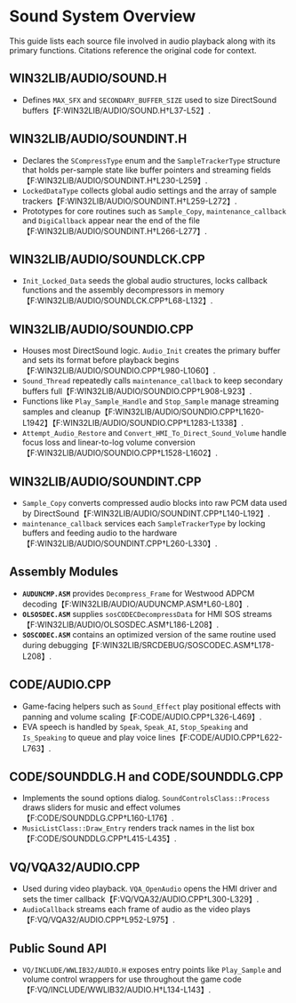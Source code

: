 # Sound System Overview

This guide lists each source file involved in audio playback along with its primary functions. Citations reference the original code for context.

## WIN32LIB/AUDIO/SOUND.H
- Defines `MAX_SFX` and `SECONDARY_BUFFER_SIZE` used to size DirectSound buffers【F:WIN32LIB/AUDIO/SOUND.H†L37-L52】.

## WIN32LIB/AUDIO/SOUNDINT.H
- Declares the `SCompressType` enum and the `SampleTrackerType` structure that holds per-sample state like buffer pointers and streaming fields【F:WIN32LIB/AUDIO/SOUNDINT.H†L230-L259】.
- `LockedDataType` collects global audio settings and the array of sample trackers【F:WIN32LIB/AUDIO/SOUNDINT.H†L259-L272】.
- Prototypes for core routines such as `Sample_Copy`, `maintenance_callback` and `DigiCallback` appear near the end of the file【F:WIN32LIB/AUDIO/SOUNDINT.H†L266-L277】.

## WIN32LIB/AUDIO/SOUNDLCK.CPP
- `Init_Locked_Data` seeds the global audio structures, locks callback functions and the assembly decompressors in memory【F:WIN32LIB/AUDIO/SOUNDLCK.CPP†L68-L132】.

## WIN32LIB/AUDIO/SOUNDIO.CPP
- Houses most DirectSound logic. `Audio_Init` creates the primary buffer and sets its format before playback begins【F:WIN32LIB/AUDIO/SOUNDIO.CPP†L980-L1060】.
- `Sound_Thread` repeatedly calls `maintenance_callback` to keep secondary buffers full【F:WIN32LIB/AUDIO/SOUNDIO.CPP†L908-L923】.
- Functions like `Play_Sample_Handle` and `Stop_Sample` manage streaming samples and cleanup【F:WIN32LIB/AUDIO/SOUNDIO.CPP†L1620-L1942】【F:WIN32LIB/AUDIO/SOUNDIO.CPP†L1283-L1338】.
- `Attempt_Audio_Restore` and `Convert_HMI_To_Direct_Sound_Volume` handle focus loss and linear-to-log volume conversion【F:WIN32LIB/AUDIO/SOUNDIO.CPP†L1528-L1602】.

## WIN32LIB/AUDIO/SOUNDINT.CPP
- `Sample_Copy` converts compressed audio blocks into raw PCM data used by DirectSound【F:WIN32LIB/AUDIO/SOUNDINT.CPP†L140-L192】.
- `maintenance_callback` services each `SampleTrackerType` by locking buffers and feeding audio to the hardware【F:WIN32LIB/AUDIO/SOUNDINT.CPP†L260-L330】.

## Assembly Modules
- **`AUDUNCMP.ASM`** provides `Decompress_Frame` for Westwood ADPCM decoding【F:WIN32LIB/AUDIO/AUDUNCMP.ASM†L60-L80】.
- **`OLSOSDEC.ASM`** supplies `sosCODECDecompressData` for HMI SOS streams【F:WIN32LIB/AUDIO/OLSOSDEC.ASM†L186-L208】.
- **`SOSCODEC.ASM`** contains an optimized version of the same routine used during debugging【F:WIN32LIB/SRCDEBUG/SOSCODEC.ASM†L178-L208】.

## CODE/AUDIO.CPP
- Game-facing helpers such as `Sound_Effect` play positional effects with panning and volume scaling【F:CODE/AUDIO.CPP†L326-L469】.
- EVA speech is handled by `Speak`, `Speak_AI`, `Stop_Speaking` and `Is_Speaking` to queue and play voice lines【F:CODE/AUDIO.CPP†L622-L763】.

## CODE/SOUNDDLG.H and CODE/SOUNDDLG.CPP
- Implements the sound options dialog. `SoundControlsClass::Process` draws sliders for music and effect volumes【F:CODE/SOUNDDLG.CPP†L160-L176】.
- `MusicListClass::Draw_Entry` renders track names in the list box【F:CODE/SOUNDDLG.CPP†L415-L435】.

## VQ/VQA32/AUDIO.CPP
- Used during video playback. `VQA_OpenAudio` opens the HMI driver and sets the timer callback【F:VQ/VQA32/AUDIO.CPP†L300-L329】.
- `AudioCallback` streams each frame of audio as the video plays【F:VQ/VQA32/AUDIO.CPP†L952-L975】.

## Public Sound API
- `VQ/INCLUDE/WWLIB32/AUDIO.H` exposes entry points like `Play_Sample` and volume control wrappers for use throughout the game code【F:VQ/INCLUDE/WWLIB32/AUDIO.H†L134-L143】.

